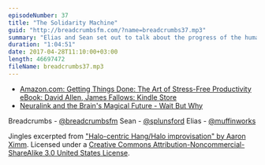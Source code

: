 ```yaml
---
episodeNumber: 37
title: "The Solidarity Machine"
guid: "http://breadcrumbsfm.com/?name=breadcrumbs37.mp3"
summary: "Elias and Sean set out to talk about the progress of the human race through history, and its good and bad effects. They end up going down tangents within tangents and talking a lot about privilege from the perspective of two white guys in the West."
duration: "1:04:51"
date: 2017-04-28T11:10:00+03:00
length: 46697472
fileName: breadcrumbs37.mp3
---
```


- [Amazon.com: Getting Things Done: The Art of Stress-Free Productivity eBook: David Allen, James Fallows: Kindle Store](http://www.amazon.com/dp/B00KWG9M2E/?tag=breadcrumbsfm-20)
- [Neuralink and the Brain's Magical Future - Wait But Why](http://waitbutwhy.com/2017/04/neuralink.html)

Breadcrumbs - [@breadcrumbsfm](https://twitter.com/breadcrumbsfm) Sean - [@splunsford](https://twitter.com/splunsford) Elias - [@muffinworks](https://twitter.com/muffinworks)

Jingles excerpted from [ "Halo-centric Hang/Halo improvisation" by Aaron Ximm](http://freemusicarchive.org/music/aaron_ximm/handpans_and_the_hang/). Licensed under a [Creative Commons Attribution-Noncommercial-ShareAlike 3.0 United States License](http://creativecommons.org/licenses/by-nc-sa/3.0/us/).